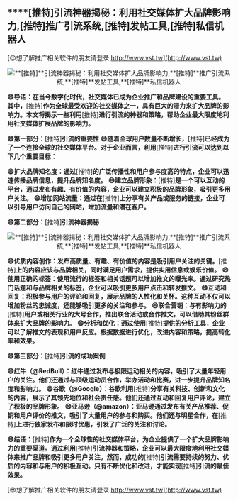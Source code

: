 ## ****[推特]**引流神器揭秘：利用社交媒体扩大品牌影响力,**[推特]**推广引流系统,**[推特]**发帖工具,**[推特]**私信机器人**

[😍想了解推广相关软件的朋友请登录 http://www.vst.tw](http://www.vst.tw)

 <center><img src="https://vst.tw/MP4/tuiguang/png/6.png" alt="**[推特]**引流神器揭秘：利用社交媒体扩大品牌影响力,**[推特]**推广引流系统,**[推特]**发帖工具,**[推特]**私信机器人"></center>

**😄导语：在当今数字化时代，社交媒体已成为企业推广和品牌建设的重要工具。其中，**[推特]**作为全球最受欢迎的社交媒体之一，具有巨大的潜力来扩大品牌的影响力。本文将揭示一些利用**[推特]**进行引流的神器和策略，帮助企业最大限度地利用社交媒体扩展品牌的影响力。**

**😄第一部分：**[推特]**引流的重要性**
**😄随着全球用户数量不断增长，**[推特]**已经成为了一个连接全球的社交媒体平台。对于企业而言，利用**[推特]**进行引流可以达到以下几个重要目标：**

**😄扩大品牌知名度：通过**[推特]**的广泛传播性和用户参与度高的特点，企业可以迅速传播品牌信息，提升品牌知名度。**
**😄建立品牌形象：**[推特]**是一个可以互动的平台，通过发布有趣、有价值的内容，企业可以建立积极的品牌形象，吸引更多用户关注。**
**😄增加网站流量：通过在**[推特]**上分享有关产品或服务的链接，企业可以引导用户访问自己的网站，增加流量和潜在客户。**

**😄第二部分：**[推特]**引流神器揭秘**

 <center><img src="https://vst.tw/MP4/tuiguang/png/6.png" alt="**[推特]**引流神器揭秘：利用社交媒体扩大品牌影响力,**[推特]**推广引流系统,**[推特]**发帖工具,**[推特]**私信机器人"></center>

**😄优质内容创作：发布高质量、有趣、有价值的内容是吸引用户关注的关键。**[推特]**上的内容应该与品牌相关，同时满足用户需求，提供实用信息或娱乐价值。**
**😄使用正确的标签：使用流行的标签和相关话题可以增加推文的曝光率。通过研究热门话题和与品牌相关的标签，企业可以吸引更多用户点击和转发推文。**
**😄互动和回复：积极参与用户的评论和回复，展示品牌的人性化和关怀。这种互动不仅可以增加粉丝的忠诚度，还能够吸引更多的关注和参与。**
**😄联合营销：与有影响力的**[推特]**用户或相关行业的大号合作，推出联合活动或合作推文，可以借助其粉丝群体来扩大品牌的影响力。**
**😄分析和优化：通过使用**[推特]**提供的分析工具，企业可以了解推文的表现和用户反应。根据数据进行优化，改进内容和策略，提高转化率和效果。**

**😄第三部分：**[推特]**引流的成功案例**

**😄红牛（@RedBull）：红牛通过发布与极限运动相关的内容，吸引了大量年轻用户的关注。他们还通过与顶级运动员合作，举办活动和比赛，进一步提升品牌知名度和影响力。**
**😄谷歌（@Google）：谷歌利用**[推特]**分享有关科技、创新和文化的内容，展示了其领先地位和社会责任感。他们还通过互动和回复用户评论，建立了积极的品牌形象。**
**😄亚马逊（@amazon）：亚马逊通过发布有关产品推荐、促销和用户评价的推文，吸引了大量用户的参与和购买。他们还与明星合作，在**[推特]**上进行独家发布和限时优惠，引发了广泛的关注和讨论。**

**😄结语：**[推特]**作为一个全球性的社交媒体平台，为企业提供了一个扩大品牌影响力的重要渠道。通过利用**[推特]**引流神器和策略，企业可以最大限度地利用社交媒体来推广品牌和吸引更多用户关注。然而，成功的**[推特]**引流需要持续的努力、优质的内容和与用户的积极互动。只有不断优化和改进，才能实现**[推特]**引流的最佳效果。**

[😍想了解推广相关软件的朋友请登录 http://www.vst.tw](http://www.vst.tw)



